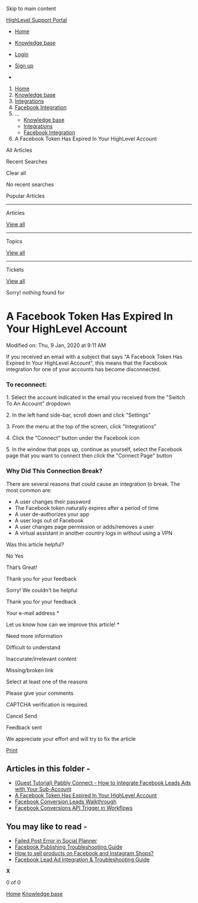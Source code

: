 Skip to main content

[ HighLevel Support Portal ](https://help.gohighlevel.com)

  * [ Home ](/support/home)
  * [ Knowledge base ](/support/solutions)

  * [Login](/support/login)
  * [Sign up](/support/signup)
  * 

  1. [Home](/support/home)
  2. [Knowledge base](/support/solutions)
  3. [Integrations](/support/solutions/48000449584)
  4. [Facebook Integration](/support/solutions/folders/48000666319)
  5. ... 
     * [Knowledge base](/support/solutions)
     * [Integrations](/support/solutions/48000449584)
     * [Facebook Integration](/support/solutions/folders/48000666319)
  6. A Facebook Token Has Expired In Your HighLevel Account

All  Articles 

Recent Searches

Clear all

No recent searches

Popular Articles

* * *

Articles

[View all](/support/search/solutions)

* * *

Topics

[View all](/support/search/topics)

* * *

Tickets

[View all](/support/search/tickets)

Sorry! nothing found for   

# A Facebook Token Has Expired In Your HighLevel Account

Modified on: Thu, 9 Jan, 2020 at 9:11 AM

If you received an email with a subject that says "A Facebook Token Has Expired In Your HighLevel Account", this means that the Facebook integration for one of your accounts has become disconnected.

### To reconnect:

1\. Select the account indicated in the email you received from the "Switch To An Account" dropdown

2\. In the left hand side-bar, scroll down and click "Settings"

3\. From the menu at the top of the screen, click "Integrations"

4\. Click the "Connect" button under the Facebook icon

5\. In the window that pops up, continue as yourself, select the Facebook page that you want to connect then click the "Connect Page" button

### Why Did This Connection Break?

There are several reasons that could cause an integration to break. The most common are: 

  * A user changes their password
  * The Facebook token naturally expires after a period of time
  * A user de-authorizes your app
  * A user logs out of Facebook
  * A user changes page permission or adds/removes a user
  * A virtual assistant in another country logs in without using a VPN

Was this article helpful?

No  Yes 

That’s Great!

Thank you for your feedback

Sorry! We couldn't be helpful

Thank you for your feedback

Your e-mail address *

Let us know how can we improve this article! *

Need more information 

Difficult to understand 

Inaccurate/irrelevant content 

Missing/broken link 

Select at least one of the reasons 

Please give your comments 

CAPTCHA verification is required. 

Cancel  Send 

Feedback sent

We appreciate your effort and will try to fix the article

[Print](javascript:print\(\))

## Articles in this folder -

  * [(Guest Tutorial) Pabbly Connect - How to integrate Facebook Leads Ads with Your Sub-Account](/support/solutions/articles/48001223700--guest-tutorial-pabbly-connect-how-to-integrate-facebook-leads-ads-with-your-sub-account)
  * [A Facebook Token Has Expired In Your HighLevel Account](/support/solutions/articles/48000981594-a-facebook-token-has-expired-in-your-highlevel-account)
  * [Facebook Conversion Leads Walkthrough](/support/solutions/articles/48001233833-facebook-conversion-leads-walkthrough)
  * [Facebook Conversions API Trigger in Workflows](/support/solutions/articles/48001185099-facebook-conversions-api-trigger-in-workflows)

## You may like to read -

  * [Failed Post Error in Social Planner](/support/solutions/articles/48001218255-failed-post-error-in-social-planner)
  * [Facebook Publishing Troubleshooting Guide](/support/solutions/articles/48001210328-facebook-publishing-troubleshooting-guide)
  * [How to sell products on Facebook and Instagram Shops?](/support/solutions/articles/155000004055-how-to-sell-products-on-facebook-and-instagram-shops-)
  * [Facebook Lead Ad Integration & Troubleshooting Guide](/support/solutions/articles/48000987779-facebook-lead-ad-integration-troubleshooting-guide)

**X**

0 of 0 []()

[Home](/support/home) [Knowledge base](/support/solutions)
